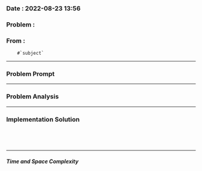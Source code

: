 ### Date :  2022-08-23 13:56

### Problem : 


### From :
		#`subject`
---
### Problem Prompt



---
### Problem Analysis
>

---
### Implementation Solution
```cpp





```


---
##### Time and Space Complexity


